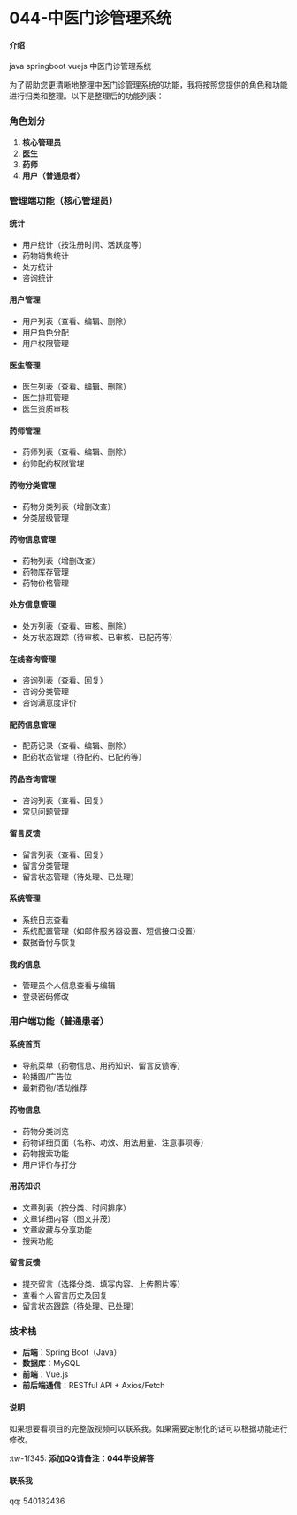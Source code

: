 # 044-中医门诊管理系统

#### 介绍
java springboot vuejs 中医门诊管理系统

为了帮助您更清晰地整理中医门诊管理系统的功能，我将按照您提供的角色和功能进行归类和整理。以下是整理后的功能列表：

### 角色划分

1. **核心管理员**
2. **医生**
3. **药师**
4. **用户（普通患者）**

### 管理端功能（核心管理员）

#### 统计
- 用户统计（按注册时间、活跃度等）
- 药物销售统计
- 处方统计
- 咨询统计

#### 用户管理
- 用户列表（查看、编辑、删除）
- 用户角色分配
- 用户权限管理

#### 医生管理
- 医生列表（查看、编辑、删除）
- 医生排班管理
- 医生资质审核

#### 药师管理
- 药师列表（查看、编辑、删除）
- 药师配药权限管理

#### 药物分类管理
- 药物分类列表（增删改查）
- 分类层级管理

#### 药物信息管理
- 药物列表（增删改查）
- 药物库存管理
- 药物价格管理

#### 处方信息管理
- 处方列表（查看、审核、删除）
- 处方状态跟踪（待审核、已审核、已配药等）

#### 在线咨询管理
- 咨询列表（查看、回复）
- 咨询分类管理
- 咨询满意度评价

#### 配药信息管理
- 配药记录（查看、编辑、删除）
- 配药状态管理（待配药、已配药等）

#### 药品咨询管理
- 咨询列表（查看、回复）
- 常见问题管理

#### 留言反馈
- 留言列表（查看、回复）
- 留言分类管理
- 留言状态管理（待处理、已处理）

#### 系统管理
- 系统日志查看
- 系统配置管理（如邮件服务器设置、短信接口设置）
- 数据备份与恢复

#### 我的信息
- 管理员个人信息查看与编辑
- 登录密码修改

### 用户端功能（普通患者）

#### 系统首页
- 导航菜单（药物信息、用药知识、留言反馈等）
- 轮播图/广告位
- 最新药物/活动推荐

#### 药物信息
- 药物分类浏览
- 药物详细页面（名称、功效、用法用量、注意事项等）
- 药物搜索功能
- 用户评价与打分

#### 用药知识
- 文章列表（按分类、时间排序）
- 文章详细内容（图文并茂）
- 文章收藏与分享功能
- 搜索功能

#### 留言反馈
- 提交留言（选择分类、填写内容、上传图片等）
- 查看个人留言历史及回复
- 留言状态跟踪（待处理、已处理）

### 技术栈

- **后端**：Spring Boot（Java）
- **数据库**：MySQL
- **前端**：Vue.js
- **前后端通信**：RESTful API + Axios/Fetch

#### 说明
如果想要看项目的完整版视频可以联系我。如果需要定制化的话可以根据功能进行修改。

:tw-1f345: **添加QQ请备注：044毕设解答** 

#### 联系我
qq: 540182436
